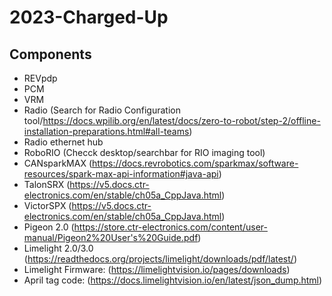 # 2023-Charged-Up

## Components 
* REVpdp 
* PCM 
* VRM 
* Radio (Search for Radio Configuration tool/https://docs.wpilib.org/en/latest/docs/zero-to-robot/step-2/offline-installation-preparations.html#all-teams)
* Radio ethernet hub 
* RoboRIO (Checck desktop/searchbar for RIO imaging tool)
* CANsparkMAX (https://docs.revrobotics.com/sparkmax/software-resources/spark-max-api-information#java-api) 
* TalonSRX (https://v5.docs.ctr-electronics.com/en/stable/ch05a_CppJava.html)
* VictorSPX (https://v5.docs.ctr-electronics.com/en/stable/ch05a_CppJava.html) 
* Pigeon 2.0 (https://store.ctr-electronics.com/content/user-manual/Pigeon2%20User's%20Guide.pdf) 
* Limelight 2.0/3.0 (https://readthedocs.org/projects/limelight/downloads/pdf/latest/) 
*   Limelight Firmware: (https://limelightvision.io/pages/downloads) 
*   April tag code: (https://docs.limelightvision.io/en/latest/json_dump.html)
